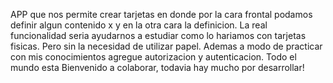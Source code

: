 APP que nos permite crear tarjetas en donde por la cara frontal podamos definir algun contenido x y en la otra cara la definicion. La real funcionalidad seria ayudarnos a estudiar como lo hariamos con tarjetas fisicas. 
Pero sin la necesidad de utilizar papel. Ademas a modo de practicar con mis conocimientos agregue autorizacion y autenticacion. Todo el mundo esta Bienvenido a colaborar, todavia hay mucho por desarrollar!
